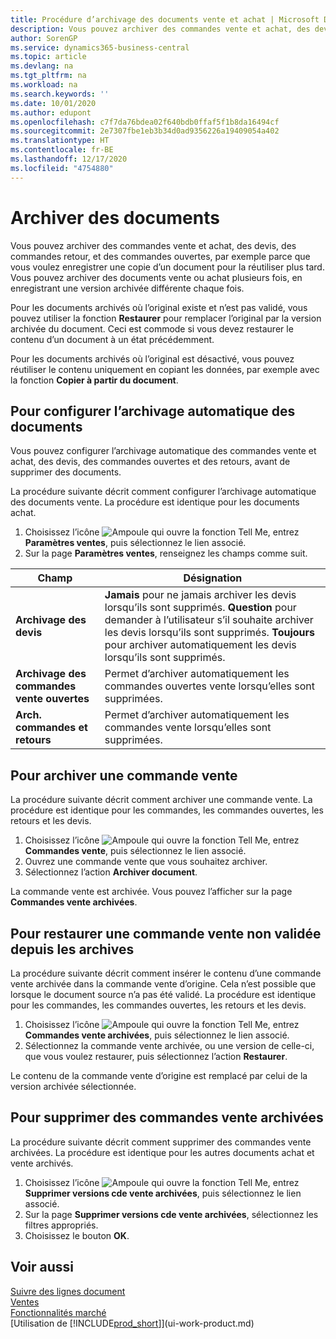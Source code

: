 ```yaml
---
title: Procédure d’archivage des documents vente et achat | Microsoft Docs
description: Vous pouvez archiver des commandes vente et achat, des devis, des retours et des commandes ouvertes, et vous pouvez utiliser le document archivé pour recréer le document d’origine.
author: SorenGP
ms.service: dynamics365-business-central
ms.topic: article
ms.devlang: na
ms.tgt_pltfrm: na
ms.workload: na
ms.search.keywords: ''
ms.date: 10/01/2020
ms.author: edupont
ms.openlocfilehash: c7f7da76bdea02f640bdb0ffaf5f1b8da16494cf
ms.sourcegitcommit: 2e7307fbe1eb3b34d0ad9356226a19409054a402
ms.translationtype: HT
ms.contentlocale: fr-BE
ms.lasthandoff: 12/17/2020
ms.locfileid: "4754880"
---
```

# <a name="archive-documents"></a>Archiver des documents
Vous pouvez archiver des commandes vente et achat, des devis, des commandes retour, et des commandes ouvertes, par exemple parce que vous voulez enregistrer une copie d’un document pour la réutiliser plus tard. Vous pouvez archiver des documents vente ou achat plusieurs fois, en enregistrant une version archivée différente chaque fois.

Pour les documents archivés où l’original existe et n’est pas validé, vous pouvez utiliser la fonction **Restaurer** pour remplacer l’original par la version archivée du document. Ceci est commode si vous devez restaurer le contenu d’un document à un état précédemment.

Pour les documents archivés où l’original est désactivé, vous pouvez réutiliser le contenu uniquement en copiant les données, par exemple avec la fonction **Copier à partir du document**.   

## <a name="to-set-up-automatic-document-archiving"></a>Pour configurer l’archivage automatique des documents  
Vous pouvez configurer l’archivage automatique des commandes vente et achat, des devis, des commandes ouvertes et des retours, avant de supprimer des documents.

La procédure suivante décrit comment configurer l’archivage automatique des documents vente. La procédure est identique pour les documents achat.
1.  Choisissez l’icône ![Ampoule qui ouvre la fonction Tell Me](media/ui-search/search_small.png "Dites-moi ce que vous voulez faire"), entrez **Paramètres ventes**, puis sélectionnez le lien associé.
2. Sur la page **Paramètres ventes**, renseignez les champs comme suit.

|Champ|Désignation|
|-----|-----------|
|**Archivage des devis**|**Jamais** pour ne jamais archiver les devis lorsqu’ils sont supprimés. **Question** pour demander à l’utilisateur s’il souhaite archiver les devis lorsqu’ils sont supprimés. **Toujours** pour archiver automatiquement les devis lorsqu’ils sont supprimés.|
|**Archivage des commandes vente ouvertes**|Permet d’archiver automatiquement les commandes ouvertes vente lorsqu’elles sont supprimées.|
|**Arch. commandes et retours**|Permet d’archiver automatiquement les commandes vente lorsqu’elles sont supprimées.|

## <a name="to-archive-a-sales-order"></a>Pour archiver une commande vente
La procédure suivante décrit comment archiver une commande vente. La procédure est identique pour les commandes, les commandes ouvertes, les retours et les devis.

1.  Choisissez l’icône ![Ampoule qui ouvre la fonction Tell Me](media/ui-search/search_small.png "Dites-moi ce que vous voulez faire"), entrez **Commandes vente**, puis sélectionnez le lien associé.  
2.  Ouvrez une commande vente que vous souhaitez archiver.  
3.  Sélectionnez l’action **Archiver document**.

La commande vente est archivée. Vous pouvez l’afficher sur la page **Commandes vente archivées**.

## <a name="to-restore-a-non-posted-sales-order-from-the-archive"></a>Pour restaurer une commande vente non validée depuis les archives
La procédure suivante décrit comment insérer le contenu d’une commande vente archivée dans la commande vente d’origine. Cela n’est possible que lorsque le document source n’a pas été validé. La procédure est identique pour les commandes, les commandes ouvertes, les retours et les devis.

1. Choisissez l’icône ![Ampoule qui ouvre la fonction Tell Me](media/ui-search/search_small.png "Dites-moi ce que vous voulez faire"), entrez **Commandes vente archivées**, puis sélectionnez le lien associé.
2. Sélectionnez la commande vente archivée, ou une version de celle-ci, que vous voulez restaurer, puis sélectionnez l’action **Restaurer**.  

Le contenu de la commande vente d’origine est remplacé par celui de la version archivée sélectionnée.

## <a name="to-delete-archived-sales-orders"></a>Pour supprimer des commandes vente archivées
La procédure suivante décrit comment supprimer des commandes vente archivées. La procédure est identique pour les autres documents achat et vente archivés.

1.  Choisissez l’icône ![Ampoule qui ouvre la fonction Tell Me](media/ui-search/search_small.png "Dites-moi ce que vous voulez faire"), entrez **Supprimer versions cde vente archivées**, puis sélectionnez le lien associé.  
2.  Sur la page **Supprimer versions cde vente archivées**, sélectionnez les filtres appropriés.  
3.  Choisissez le bouton **OK**.

## <a name="see-also"></a>Voir aussi
[Suivre des lignes document](across-how-to-track-document-lines.md)  
[Ventes](sales-manage-sales.md)  
[Fonctionnalités marché](ui-across-business-areas.md)  
[Utilisation de [!INCLUDE[prod_short](includes/prod_short.md)]](ui-work-product.md)
